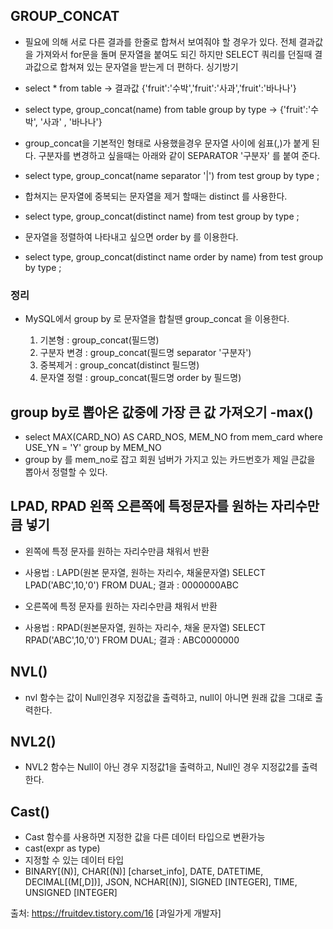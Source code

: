 ## GROUP_CONCAT
  - 필요에 의해 서로 다른 결과를 한줄로 합쳐서 보여줘야 할 경우가 있다. 전체 결과값을 가져와서 for문을 돌며 문자열을 붙여도 되긴 하지만 
    SELECT 쿼리를 던질때 결과값으로 합쳐져 있는 문자열을 받는게 더 편하다. 싱기방기
    
  - select * from table
  -> 결과값 {'fruit':'수박','fruit':'사과','fruit':'바나나'}
  - select type, group_concat(name) from table group by type
  -> {'fruit':'수박', '사과' , '바나나'} 
  
  - group_concat을 기본적인 형태로 사용했을경우 문자열 사이에 쉼표(,)가 붙게 된다.
    구분자를 변경하고 싶을때는 아래와 같이 SEPARATOR '구분자' 를 붙여 준다.
  - select type, group_concat(name separator '|') from test group by type ;

  - 합쳐지는 문자열에 중복되는 문자열을 제거 할때는 distinct 를 사용한다.
  - select type, group_concat(distinct name) from test group by type ;

  - 문자열을 정렬하여 나타내고 싶으면 order by 를 이용한다.
  - select type, group_concat(distinct name order by name) from test group by type ;


### 정리
  - MySQL에서 group by 로 문자열을 합칠땐 group_concat 을 이용한다.

    1. 기본형 : group_concat(필드명)
    2. 구분자 변경 : group_concat(필드명 separator '구분자')
    3. 중복제거 : group_concat(distinct 필드명)
    4. 문자열 정렬 : group_concat(필드명 order by 필드명)

## group by로 뽑아온 값중에 가장 큰 값 가져오기 -max() 
  - select MAX(CARD_NO) AS CARD_NOS, MEM_NO from mem_card where USE_YN = 'Y' group by MEM_NO
  - group by 를 mem_no로 잡고 회원 넘버가 가지고 있는 카드번호가 제일 큰값을 뽑아서 정렬할 수 있다.

## LPAD, RPAD 왼쪽 오른쪽에 특정문자를 원하는 자리수만큼 넣기
  - 왼쪽에 특정 문자를 원하는 자리수만큼 채워서 반환
  - 사용법 : LAPD(원본 문자열, 원하는 자리수, 채울문자열) SELECT LPAD('ABC',10,'0')  FROM DUAL;  결과 : 0000000ABC
  
  - 오른쪽에 특정 문자를 원하는 자리수만큼 채워서 반환
  - 사용법 : RPAD(원본문자열, 원하는 자리수, 채울 문자열) SELECT RPAD('ABC',10,'0') FROM DUAL; 결과 : ABC0000000

## NVL()
  - nvl 함수는 값이 Null인경우 지정값을 출력하고, null이 아니면 원래 값을 그대로 출력한다. 

## NVL2()
  - NVL2 함수는 Null이 아닌 경우 지정값1을 출력하고, Null인 경우 지정값2를 출력한다.

## Cast()
  - Cast 함수를 사용하면 지정한 값을 다른 데이터 타입으로 변환가능
  - cast(expr as type) 
  - 지정할 수 있는 데이터 타입
  - BINARY[(N)], CHAR[(N)] [charset_info], DATE, DATETIME, DECIMAL[(M[,D])], JSON, NCHAR[(N)], SIGNED [INTEGER], TIME, UNSIGNED [INTEGER]



   출처: https://fruitdev.tistory.com/16 [과일가게 개발자]
